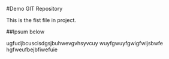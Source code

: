 #Demo GIT Repository

This is the fist file in project.

##Ipsum below

ugfudjbcuscisdgsjbuhwevgvhsyvcuy
wuyfgwuyfgwigfwijsbwfe
hgfweufbejbfiwefuie